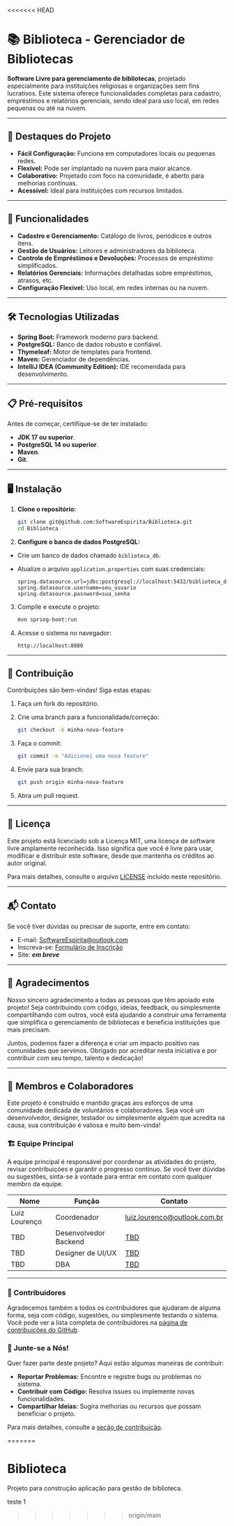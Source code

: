 <<<<<<< HEAD
# 📚 Biblioteca - Gerenciador de Bibliotecas

**Software Livre para gerenciamento de bibliotecas**, projetado especialmente para instituições religiosas e organizações sem fins lucrativos. Este sistema oferece funcionalidades completas para cadastro, empréstimos e relatórios gerenciais, sendo ideal para uso local, em redes pequenas ou até na nuvem.

---

## 🌟 Destaques do Projeto

- **Fácil Configuração:** Funciona em computadores locais ou pequenas redes.
- **Flexível:** Pode ser implantado na nuvem para maior alcance.
- **Colaborativo:** Projetado com foco na comunidade, é aberto para melhorias contínuas.
- **Acessível:** Ideal para instituições com recursos limitados.

---

## 🚀 Funcionalidades

- **Cadastro e Gerenciamento:** Catálogo de livros, periódicos e outros itens.
- **Gestão de Usuários:** Leitores e administradores da biblioteca.
- **Controle de Empréstimos e Devoluções:** Processos de empréstimo simplificados.
- **Relatórios Gerenciais:** Informações detalhadas sobre empréstimos, atrasos, etc.
- **Configuração Flexível:** Uso local, em redes internas ou na nuvem.

---

## 🛠️ Tecnologias Utilizadas

- **Spring Boot:** Framework moderno para backend.
- **PostgreSQL:** Banco de dados robusto e confiável.
- **Thymeleaf:** Motor de templates para frontend.
- **Maven:** Gerenciador de dependências.
- **IntelliJ IDEA (Community Edition):** IDE recomendada para desenvolvimento.

---

## 📋 Pré-requisitos

Antes de começar, certifique-se de ter instalado:

- **JDK 17 ou superior**.
- **PostgreSQL 14 ou superior**.
- **Maven**.
- **Git**.

---

## 🖥️ Instalação

1. **Clone o repositório:**

   ```bash
   git clone git@github.com:SoftwareEspirita/Biblioteca.git
   cd Biblioteca
   ```

2. **Configure o banco de dados PostgreSQL:**
   
- Crie um banco de dados chamado `biblioteca_db`.
- Atualize o arquivo `application.properties` com suas credenciais:

   ```properties
   spring.datasource.url=jdbc:postgresql://localhost:5432/biblioteca_db
   spring.datasource.username=seu_usuario
   spring.datasource.password=sua_senha
   ```

3. Compile e execute o projeto:

   ```bash
   mvn spring-boot:run
   ```

4. Acesse o sistema no navegador:
   
   ```Url
   http://localhost:8080
   ```

---

## 🤝 Contribuição
Contribuições são bem-vindas! Siga estas etapas:

1. Faça um fork do repositório.

2. Crie uma branch para a funcionalidade/correção:
   ```bash
   git checkout -b minha-nova-feature
   ```
   
3. Faça o commit:
   ```bash
   git commit -m "Adicionei uma nova feature"
   ```

4. Envie para sua branch:
   ```bash
   git push origin minha-nova-feature
   ```

5. Abra um pull request.


---

## 📜 Licença

Este projeto está licenciado sob a Licença MIT, uma licença de software livre amplamente reconhecida. Isso significa que você é livre para usar, modificar e distribuir este software, desde que mantenha os créditos ao autor original.

Para mais detalhes, consulte o arquivo [LICENSE](./LICENSE) incluído neste repositório.

---

## 📬 Contato
Se você tiver dúvidas ou precisar de suporte, entre em contato:

- E-mail: [SoftwareEspirita@outlook.com](mailto:SoftwareEspirita@outlook.com)
- Inscreva-se: [Formulário de Inscrição](https://forms.office.com/r/UrqxF1fqNE?origin=lprLink)
- Site: _**em breve**_

---

## 🌟 Agradecimentos

Nosso sincero agradecimento a todas as pessoas que têm apoiado este projeto! Seja contribuindo com código, ideias, feedback, ou simplesmente compartilhando com outros, você está ajudando a construir uma ferramenta que simplifica o gerenciamento de bibliotecas e beneficia instituições que mais precisam.

Juntos, podemos fazer a diferença e criar um impacto positivo nas comunidades que servimos. Obrigado por acreditar nesta iniciativa e por contribuir com seu tempo, talento e dedicação!

---

## 👥 Membros e Colaboradores

Este projeto é construído e mantido graças aos esforços de uma comunidade dedicada de voluntários e colaboradores. Seja você um desenvolvedor, designer, testador ou simplesmente alguém que acredita na causa, sua contribuição é valiosa e muito bem-vinda!

### 🏗️ Equipe Principal
A equipe principal é responsável por coordenar as atividades do projeto, revisar contribuições e garantir o progresso contínuo. Se você tiver dúvidas ou sugestões, sinta-se à vontade para entrar em contato com qualquer membro da equipe.

| Nome          | Função                | Contato                                                             |
|---------------|-----------------------|---------------------------------------------------------------------|
| Luiz Lourenço | Coordenador           | [luiz.lourenco@outlook.com.br](mailto:luiz.lourenco@outlook.com.br) |
| TBD           | Desenvolvedor Backend | [TBD](mailto:meu@dominio.com)                                       |
| TBD           | Designer de UI/UX     | [TBD](mailto:meu@dominio.com)                                    |
| TBD           | DBA                   | [TBD](mailto:meu@dominio.com)                                    |

---

### 🌟 Contribuidores
Agradecemos também a todos os contribuidores que ajudaram de alguma forma, seja com código, sugestões, ou simplesmente testando o sistema. Você pode ver a lista completa de contribuidores na [página de contribuições do GitHub](./graphs/contributors).

### 🤝 Junte-se a Nós!
Quer fazer parte deste projeto? Aqui estão algumas maneiras de contribuir:
- **Reportar Problemas:** Encontre e registre bugs ou problemas no sistema.
- **Contribuir com Código:** Resolva issues ou implemente novas funcionalidades.
- **Compartilhar Ideias:** Sugira melhorias ou recursos que possam beneficiar o projeto.

Para mais detalhes, consulte a [seção de contribuição](#🤝-contribuição). 

=======
# Biblioteca
Projeto para construção aplicação para gestão de biblioteca. 

teste 1 
>>>>>>> origin/main
